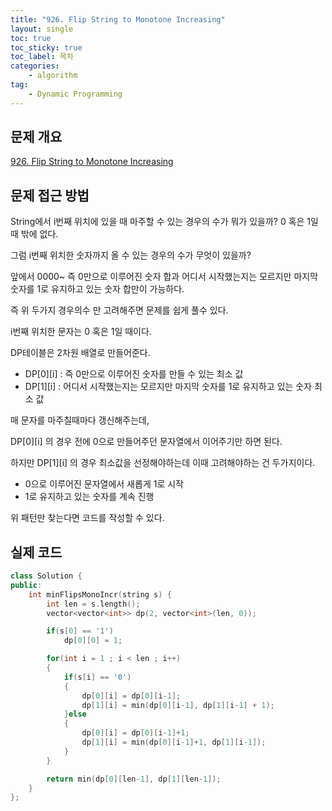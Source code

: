 ```yaml
---
title: "926. Flip String to Monotone Increasing"
layout: single
toc: true
toc_sticky: true
toc_label: 목차
categories:     
    - algorithm
tag:
    - Dynamic Programming
---
```


## 문제 개요

[926. Flip String to Monotone Increasing](https://leetcode.com/problems/flip-string-to-monotone-increasing/description/)


## 문제 접근 방법

String에서 i번째 위치에 있을 때 마주할 수 있는 경우의 수가 뭐가 있을까? 0 혹은 1일때 밖에 없다. 

그럼 i번째 위치한 숫자까지 올 수 있는 경우의 수가 무엇이 있을까?

앞에서 0000~ 즉 0만으로 이루어진 숫자 합과 어디서 시작했는지는 모르지만 마지막 숫자를 1로 유지하고 있는 숫자 합만이 가능하다.

즉 위 두가지 경우의수 만 고려해주면 문제를 쉽게 풀수 있다.

i번째 위치한 문자는 0 혹은 1일 때이다.

DP테이블은 2차원 배열로 만들어준다. 
- DP[0][i] : 즉 0만으로 이루어진 숫자를 만들 수 있는 최소 값
- DP[1][i] : 어디서 시작했는지는 모르지만 마지막 숫자를 1로 유지하고 있는 숫자 최소 값

매 문자를 마주칠때마다 갱신해주는데,

DP[0][i] 의 경우 전에 0으로 만들어주던 문자열에서 이어주기만 하면 된다.

하지만 DP[1][i] 의 경우 최소값을 선정해야하는데 이때 고려해야하는 건 두가지이다.
- 0으로 이루어진 문자열에서 새롭게 1로 시작
- 1로 유지하고 있는 숫자를 계속 진행

위 패턴만 찾는다면 코드를 작성할 수 있다.

## 실제 코드

```c++
class Solution {
public:
    int minFlipsMonoIncr(string s) {
        int len = s.length();
        vector<vector<int>> dp(2, vector<int>(len, 0));

        if(s[0] == '1')
            dp[0][0] = 1;

        for(int i = 1 ; i < len ; i++)
        {
            if(s[i] == '0')
            {
                dp[0][i] = dp[0][i-1];
                dp[1][i] = min(dp[0][i-1], dp[1][i-1] + 1);
            }else
            {
                dp[0][i] = dp[0][i-1]+1;
                dp[1][i] = min(dp[0][i-1]+1, dp[1][i-1]);
            }
        }

        return min(dp[0][len-1], dp[1][len-1]);
    }
};

```